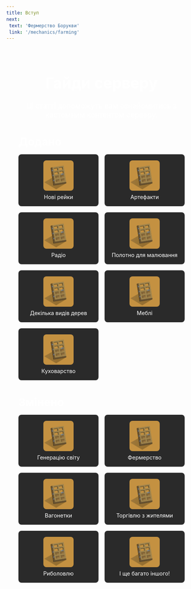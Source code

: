 ```yaml
---
title: Вступ
next:
 text: 'Фермерство Борукви'
 link: '/mechanics/farming'
---
```


<style>
.guide-container {
  padding: 2rem;
  border-radius: 10px;
}

.guide-title {
  color: #ffffff;
  text-align: center;
  font-size: 2.5rem;
  margin-bottom: 1.5rem;
}

.guide-subtitle {
  color: #ffffff;
  text-align: center;
  font-size: 1.2rem;
  margin-bottom: 2rem;
}

.guide-section {
  margin-bottom: 2rem;
}

.guide-section-title {
  color: #ffffff;
  font-size: 1.8rem;
  margin-bottom: 1rem;
}

.guide-grid {
  display: grid;
  grid-template-columns: repeat(auto-fit, minmax(150px, 1fr));
  gap: 1rem;
}

.guide-item {
  display: flex;
  flex-direction: column;
  align-items: center;
  text-align: center;
  background-color: #2a2a2a;
  border-radius: 8px;
  padding: 1rem;
  transition: transform 0.3s ease;
}

.guide-item:hover {
  transform: translateY(-5px);
}

.guide-item img {
  width: 80px;
  height: 80px;
  object-fit: cover;
  border-radius: 8px;
  margin-bottom: 0.5rem;
}

.guide-item span {
  color: #ffffff;
  font-size: 0.9rem;
}
</style>

<div class="guide-container">

# <div class="guide-title">Гайди серверу</div>

<div class="guide-subtitle">Ці статті допоможуть вам ознайомитись з кастомним контентом серверу.</div>

<div class="guide-section">
  <h2 class="guide-section-title">Додано</h2>
  <div class="guide-grid">
    <div class="guide-item">
      <img src="/images/guide/placeholder.webp" alt="Нові рейки">
      <span>Нові рейки</span>
    </div>
    <div class="guide-item">
      <img src="/images/guide/placeholder.webp" alt="Артефакти">
      <span>Артефакти</span>
    </div>
    <div class="guide-item">
      <img src="/images/guide/placeholder.webp" alt="Радіо">
      <span>Радіо</span>
    </div>
    <div class="guide-item">
      <img src="/images/guide/placeholder.webp" alt="Полотно для малювання">
      <span>Полотно для малювання</span>
    </div>
    <div class="guide-item">
      <img src="/images/guide/placeholder.webp" alt="Декілька видів дерев">
      <span>Декілька видів дерев</span>
    </div>
    <div class="guide-item">
      <img src="/images/guide/placeholder.webp" alt="Меблі">
      <span>Меблі</span>
    </div>
    <div class="guide-item">
      <img src="/images/guide/placeholder.webp" alt="Куховарство">
      <span>Куховарство</span>
    </div>
  </div>
</div>

<div class="guide-section">
  <h2 class="guide-section-title">Змінено</h2>
  <div class="guide-grid">
    <div class="guide-item">
      <img src="/images/guide/placeholder.webp" alt="Генерацію світу">
      <span>Генерацію світу</span>
    </div>
    <div class="guide-item">
      <img src="/images/guide/placeholder.webp" alt="Фермерство">
      <span>Фермерство</span>
    </div>
    <div class="guide-item">
      <img src="/images/guide/placeholder.webp" alt="Вагонетки">
      <span>Вагонетки</span>
    </div>
    <div class="guide-item">
      <img src="/images/guide/placeholder.webp" alt="Торгівлю з жителями">
      <span>Торгівлю з жителями</span>
    </div>
    <div class="guide-item">
      <img src="/images/guide/placeholder.webp" alt="Риболовлю">
      <span>Риболовлю</span>
    </div>
    <div class="guide-item">
      <img src="/images/guide/placeholder.webp" alt="І ще багато іншого!">
      <span>І ще багато іншого!</span>
    </div>
  </div>
</div>

</div>